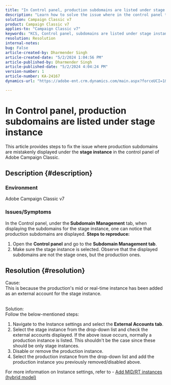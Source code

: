 ```yaml
---
title: "In Control panel, production subdomains are listed under stage instance"
description: "Learn how to solve the issue where in the control panel the production subdomains are listed under stage instance in Adobe Campaign Classic."
solution: Campaign Classic v7
product: Campaign Classic v7
applies-to: "Campaign Classic v7"
keywords: "KCS, Control panel, subdomains are listed under stage instance, Adobe Campaign Classic v7, ACC v7, subdomain management"
resolution: Resolution
internal-notes: 
bug: False
article-created-by: Dharmender Singh
article-created-date: "5/2/2024 1:04:56 PM"
article-published-by: Dharmender Singh
article-published-date: "5/2/2024 4:04:24 PM"
version-number: 1
article-number: KA-24167
dynamics-url: "https://adobe-ent.crm.dynamics.com/main.aspx?forceUCI=1&pagetype=entityrecord&etn=knowledgearticle&id=1acade8f-8408-ef11-9f8a-6045bd034c54"

---
```

# In Control panel, production subdomains are listed under stage instance


This article provides steps to fix the issue where production subdomains are mistakenly displayed under the <b>stage instance</b> in the control panel of Adobe Campaign Classic.

## Description {#description}


### <b>Environment</b>

Adobe Campaign Classic v7



### <b>Issues/Symptoms</b>

In the Control panel, under the<b> Subdomain Management</b> tab, when displaying the subdomains for the stage instance, one can notice that production subdomains are displayed.
<b>Steps to reproduce:</b>
1. Open the <b>Control panel</b> and go to the <b>Subdomain Management tab</b>.
2. Make sure the stage instance is selected. Observe that the displayed subdomains are not the stage ones, but the production ones.



## Resolution {#resolution}

Cause:<br>
This is because the production's mid or real-time instance has been added as an external account for the stage instance.


<br>Solution:<br>
Follow the below-mentioned steps:

1. Navigate to the Instance settings and select the <b>External Accounts tab</b>.
2. Select the stage instance from the drop-down list and check the external accounts displayed. If the above issue occurs, normally a production instance is listed. This shouldn't be the case since these should be only stage instances.
3. Disable or remove the production instance.
4. Select the production instance from the drop-down list and add the production instance you previously removed/disabled above.


For more information on Instance settings, refer to - [Add MID/RT instances (hybrid model)](https://experienceleague.adobe.com/en/docs/control-panel/using/instances-settings/external-accounts#add)
